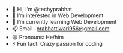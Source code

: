 - 👋 Hi, I’m @techyprabhat
- 👀 I’m interested in Web Development
- 🌱 I’m currently learning Web Development
- 📫 Email- prabhattiwari956@gmail.com
- 😄 Pronouns: He/him
- ⚡ Fun fact: Crazy passion for coding

<!---
techyprabhat/techyprabhat is a ✨ special ✨ repository because its `README.md` (this file) appears on your GitHub profile.
You can click the Preview link to take a look at your changes.
--->
